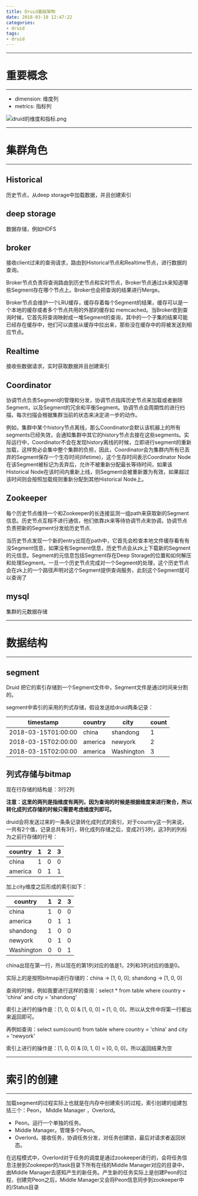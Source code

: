 ```yaml
---
title: Druid基础架构
date: 2018-03-18 12:47:22
categories:
- druid
tags:
- druid
---
```


---
# 重要概念
---

- dimension: 维度列
- metrics: 指标列

![druid的维度和指标.png](https://upload-images.jianshu.io/upload_images/3151600-031d423929ad737d.png?imageMogr2/auto-orient/strip%7CimageView2/2/w/1240)

---
# 集群角色
---

## Historical

历史节点，从deep storage中加载数据，并且创建索引

## deep storage

数据存储，例如HDFS

## broker

接收client过来的查询请求，路由到Historical节点和Realtime节点，进行数据的查询。

Broker节点负责将查询路由到历史节点和实时节点，Broker节点通过zk来知道哪些Segment存在哪个节点上。Broker也会把查询的结果进行Merge。

Broker节点会维护一个LRU缓存，缓存存着每个Segment的结果，缓存可以是一个本地的缓存或者多个节点共用的外部的缓存如 memcached。当Broker收到查询时候，它首先将查询映射成一堆Segment的查询，其中的一个子集的结果可能已经存在缓存中，他们可以直接从缓存中拉出来，那些没在缓存中的将被发送到相应节点。

## Realtime

接收些数据请求，实时获取数据并且创建索引

## Coordinator

协调节点负责Segment的管理和分发，协调节点指挥历史节点来加载或者删除Segment，以及Segment的冗余和平衡Segment。协调节点会周期性的进行扫描，每次扫描会根据集群当前的状态来决定进一步的动作。

例如，集群中某个history节点离线，那么Coordinator会默认该机器上的所有segments已经失效，会通知集群中其它的history节点去接在这些segments。实际运行中，Coordinator不会在发现history离线的时候，立即进行segment的重新加载，这样势必会集中整个集群的负担，因此，Coordinator会为集群内所有已丢弃的Segment保存一个生存时间(lifetime)，这个生存时间表示Coordinator Node在该Segment被标记为丢弃后，允许不被重新分配最长等待时间，如果该Historical Node在该时间内重新上线，则Segment会被重新置为有效，如果超过该时间则会按照加载规则重新分配到其他Historical Node上。 

## Zookeeper

每个历史节点维持一个和Zookeeper的长连接监测一组path来获取新的Segment信息。历史节点互相不进行通信，他们依靠zk来等待协调节点来协调，协调节点负责把新的Segment分发给历史节点.

当历史节点发现一个新的entry出现在path中，它首先会检查本地文件缓存看有有没Segment信息，如果没有Segment信息，历史节点会从zk上下载新的Segment的元信息。Segment的元信息包括Segment存在Deep Storage的位置和如何解压和处理Segment。一旦一个历史节点完成对一个Segment的处理，这个历史节点会在zk上的一个路径声明对这个Segment提供查询服务，此刻这个Segment就可以查询了

## mysql

集群的元数据存储

---
# 数据结构
---

## segment

Druid 把它的索引存储到一个Segment文件中，Segment文件是通过时间来分割的。

segment中索引的采用的列式存储，假设发送给druid两条记录：

timestamp | country | city | count
---|---|---|---
2018-03-15T01:00:00 | china | shandong | 1
2018-03-15T02:00:00 | america | newyork | 2
2018-03-15T02:00:00 | america | Washington | 3

## 列式存储与bitmap

现在行存储的结构是：3行2列

**注意：这里的两列是指维度有两列，因为查询的时候是根据维度来进行聚合，所以转化成列式存储的时候只需要考虑维度列即可。**

druid会将发送过来的一条条记录转化成列式的索引，对于country这一列来说，一共有2个值，记录总共有3行，转化成列存储之后，变成2行3列，这3列的列标为之前行存储的行号：

country | 1 | 2 | 3
---|---|---|---
china | 1 | 0 | 0
america | 0 | 1 | 1

加上city维度之后形成的索引如下：

country | 1 | 2 | 3
---|---|---|---
china | 1 | 0 | 0
america | 0 | 1 | 1
shandong | 1 | 0 | 0
newyork | 0 | 1 | 0
Washington | 0 | 0 | 1

china出现在第一行，所以现在的第1列对应的值是1，2列和3列对应的值是0。

实际上的是按照bitmap进行存储的：china -> [1, 0, 0]; shandong -> [1, 0, 0]

查询的时候，例如我要进行这样的查询：select * from table where country = 'china' and city = 'shandong'

索引上进行的操作是：[1, 0, 0] & [1, 0, 0] = [1, 0, 0]，所以从文件中将第一行都出来返回即可。

再例如查询：select sum(count) from table where country = 'china' and city = 'newyork'

索引上进行的操作是：[1, 0, 0] & [0, 1, 0] = [0, 0, 0]，所以返回结果为空

---
# 索引的创建
---

加载segment的过程实际上也就是在内存中创建索引的过程，索引创建的组建包括三个：Peon， Middle Manager ，Overlord。

- Peon。运行一个单独的任务。 
- Middle Manager。管理多个Peon。 
- Overlord。接收任务，协调任务分发，对任务创建锁，最后对请求者返回状态。

在远程模式中，Overlord对于任务的调度是通过zookeeper进行的，会将任务信息注册到Zookeeper的/task目录下所有在线的Middle Manager对应的目录中，由Middle Manager去感知产生的新任务。产生新的任务实际上是创建Peon的过程，创建完Peon之后，Middle Manager又会将Peon信息同步到zookeeper中的/Status目录
